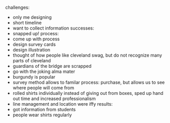 challenges: 
- only me designing
- short timeline
- want to collect information
successes:
- snapped up!
process:
- come up with process
- design survey cards
- design illustration
- thought of how people like cleveland swag, but do not recognize many parts of cleveland
- guardians of the bridge are scrapped
- go with the joking alma mater
- burgundy is popular
- survey method allows to familar process: purchase, but allows us to see where people will come from
- rolled shirts individually instead of giving out from boxes, sped up hand out time and increased professionalism
- line management and location were iffy
results:
- got information from students
- people wear shirts regularly